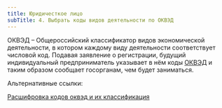 ```yaml
---
title: Юридичесткое лицо
subTitle: 4. Выбрать коды видов деятельности по ОКВЭД
---
```


<script>
    import InfoBar from "../../../components/InfoBar.svelte"
</script>

<InfoBar type="info">
    ОКВЭД – Общероссийский классификатор видов экономической деятельности, в котором каждому виду деятельности соответствует числовой код. Подавая заявление о регистрации, будущий индивидуальный предприниматель указывает в нём коды 
    <a href="http://www.consultant.ru/document/cons_doc_LAW_163320/" alt="">ОКВЭД</a>
    и таким образом сообщает госорганам, чем будет заниматься.
</InfoBar>

Альтернативные ссылки:

[Расшифровка кодов оквэд и их классификация](https://xn----dtbec0aczc1l.xn--p1ai/)